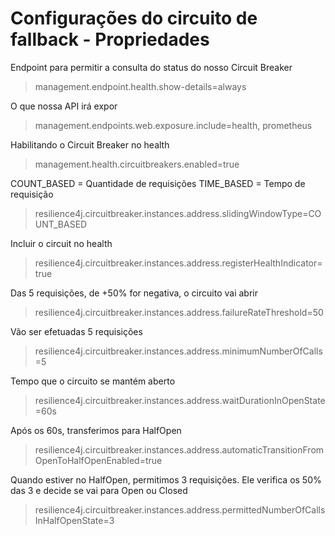 # Configurações do circuito de fallback - Propriedades

Endpoint para permitir a consulta do status do nosso Circuit Breaker
> management.endpoint.health.show-details=always

O que nossa API irá expor
> management.endpoints.web.exposure.include=health, prometheus

Habilitando o Circuit Breaker no health
> management.health.circuitbreakers.enabled=true

COUNT_BASED = Quantidade de requisições
TIME_BASED = Tempo de requisição
> resilience4j.circuitbreaker.instances.address.slidingWindowType=COUNT_BASED

Incluir o circuit no health
> resilience4j.circuitbreaker.instances.address.registerHealthIndicator=true

Das 5 requisições, de +50% for negativa, o circuito vai abrir
> resilience4j.circuitbreaker.instances.address.failureRateThreshold=50

Vão ser efetuadas 5 requisições
> resilience4j.circuitbreaker.instances.address.minimumNumberOfCalls=5

Tempo que o circuito se mantém aberto
> resilience4j.circuitbreaker.instances.address.waitDurationInOpenState=60s

Após os 60s, transferimos para HalfOpen
> resilience4j.circuitbreaker.instances.address.automaticTransitionFromOpenToHalfOpenEnabled=true

Quando estiver no HalfOpen, permitimos 3 requisições. Ele verifica os 50% das 3 e decide se vai para Open ou Closed
> resilience4j.circuitbreaker.instances.address.permittedNumberOfCallsInHalfOpenState=3